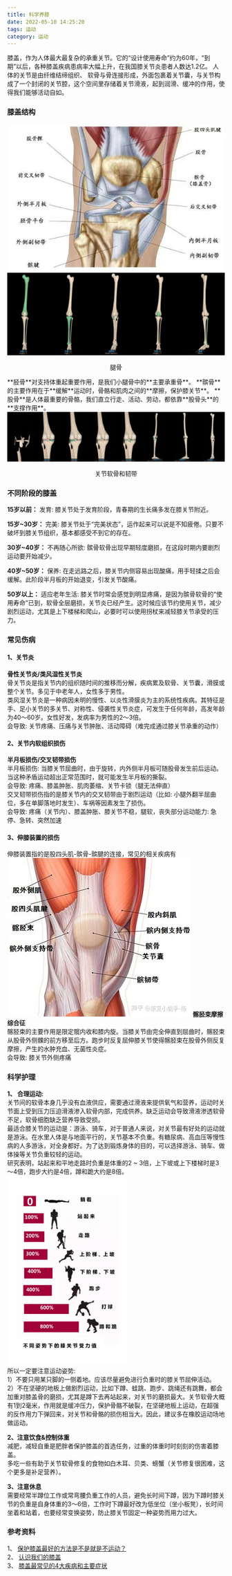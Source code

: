 ```yaml
---
title: 科学养膝
date: 2022-05-10 14:25:20
tags: 运动
category: 运动
---
```


膝盖，作为人体最大最复杂的承重关节。它的“设计使用寿命”约为60年，“到期”以后，各种膝盖疾病患病率大幅上升，在我国膝关节炎患者人数达1.2亿。
人体的关节是由纤维结缔组织、 软骨与骨连接形成，外面包裹着关节囊，与关节构成了一个封闭的关节腔，这个空间里存储着关节滑液，起到润滑、缓冲的作用，使得我们能够活动自如。

### 膝盖结构
<img src="../images/xg-1.jpeg" style="margin: 0 auto;" alt="膝盖结构" />
<img src="../images/xg-2.png" style="margin: 0 auto;" alt="腿骨" />
<p style="text-align: center">腿骨</p>
**胫骨**对支持体重起重要作用，是我们小腿骨中的**主要承重骨**。
**髌骨**的主要作用在于**缓解**运动时，骨骼和肌肉之间的**摩擦，保护膝关节**。
**股骨**是人体最重要的骨骼，我们直立行走、活动、劳动，都依靠**股骨头**的**支撑作用**。
<img src="../images/xg-3.png" style="margin: 0 auto;" alt="关节软骨和韧带" />
<p style="text-align: center">关节软骨和韧带</p>

### 不同阶段的膝盖

**15岁以前：**
发育: 膝关节处于发育阶段，青春期的生长痛多发在膝关节附近。  

**15岁~30岁：**
完美: 膝关节处于“完美状态”，运作起来可以说是不知疲倦。只要不破坏到膝关节组织，基本都感受不到它的存在。  

**30岁~40岁：**
不再随心所欲:  髌骨软骨出现早期轻度磨损，在这段时期内要剧烈运动要开始减少。  

**40岁~50岁：**
保养: 在走远路之后，膝关节内侧容易出现酸痛，用手轻揉之后会缓解。此阶段半月板的开始退变，引发关节酸痛。 

**50岁以上：**
适应老年生活: 膝关节时常会感觉到明显疼痛，是因为髌骨软骨的“使用寿命”已到，软骨全层磨损，关节炎已经产生。这时候应该节约使用关节，减少剧烈运动，尤其是上下楼梯和爬山，必要时可以使用拐杖来减轻膝关节承受的压力。  

### 常见伤病
#### 1、关节炎
**骨性关节炎/类风湿性关节炎**  
骨关节炎是指关节内的组织随时间的推移而分解，疾病累及软骨、关节囊，滑膜或整个关节。多见于中老年人，女性多于男性。  
类风湿关节炎是一种病因未明的慢性、以炎性滑膜炎为主的系统性疾病。其特征是手、足小关节的多关节、对称性、侵袭性关节炎症，可发生于任何年龄，高发年龄为40～60岁。女性好发，发病率为男性的2～3倍。  
会导致: 关节疼痛、压痛与关节肿胀、活动障碍（难完成通过膝关节承重的动作）  

#### 2、关节内软组织损伤
**半月板损伤/交叉韧带损伤**  
半月板损伤: 当膝关节屈曲时，由于旋转，内外侧半月板可随股骨发生前后运动。当这种矛盾运动超出正常范围时，就可能发生半月板的撕裂。  
会导致: 疼痛、膝盖肿胀、肌肉萎缩、关节卡锁（腿无法伸直）  
交叉韧带损伤指的是膝关节内的交叉韧带由于剧烈运动（比如: 小腿外翻半屈曲位，多在单脚落地时发生）、车祸等因素发生了损伤。  
会导致: 疼痛（关节内）、膝盖肿胀、膝关节不稳，腿软，丧失部分运动能力: 急停、急转、突然加速  

#### 3、伸膝装置的损伤  
伸膝装置指的是股四头肌-髌骨-髌腱的连接，常见的相关疾病有  
<img src="../images/xg-4.png" style="margin: 0 auto;" alt="关节结构" />
**髂胫束摩擦综合征**  
髂胫束的主要作用是限定髋内收和膝内旋。当膝关节由完全伸直到屈曲时，髂胫束从股骨外侧髁的前方移至后方。跑步时反复屈伸膝关节使得髂胫束在股骨外侧反复摩擦，产生的水肿充血、无菌性炎症。  
会导致: 膝关节外侧疼痛  

### 科学护理
**1、 合理运动:**  
关节间的软骨本身几乎没有血液供应，需要通过滑液来提供氧气和营养，运动时关节面上受到压力压迫滑液渗入软骨内部，完成供养。缺乏运动会导致滑液渗透软骨不足，软骨细胞缺乏营养导致受损。  
最适合膝关节的运动是：游泳、骑车，对于普通人来说，对关节最有好处的运动就是游泳。在水里人体是与地面平行的，关节基本不负重。有糖尿病、高血压等慢性病的人多游泳，对全身都好。为了达到锻炼身体的目的，可以选择游泳、骑车、做体操等关节负重较轻的运动。   
研究表明，站起来和平地走路时负重是体重的2 ~ 3倍，上下坡或上下楼梯时是3～4倍，跑步大约是4倍，蹲和跪大约是8倍。  
<img src="../images/xg-5.jpeg" style="margin: 0 auto; width: 280px;" alt="沉重" />   
所以一定要注意运动姿势:  
1）不要只用某只脚的一侧着地。应该尽量避免进行负重时的膝关节屈伸活动。  
2）不在坚硬的地板上做剧烈运动，比如下蹲、蛙跳、跑步、跳绳还有跳舞，都会加重对膝盖骨的磨损，尤其是蹲下去再站起来，对关节的磨损最大。关节软骨大概有1到2毫米，作用就是缓冲压力，保护骨骼不破裂，在坚硬地板上运动，在超强的反作用力下弹回来，对关节和骨骼的损伤相当大。因此，建议多在橡胶运动场地做运动。  

**2、注意饮食&控制体重**  
减肥，减轻自重是肥胖者保护膝盖的首选任务，过重的体重时时刻刻的伤害着膝盖。  
多吃一些有助于关节软骨修复的食物如白木耳、贝类、螃蟹（关节修复很困难，这个更多是补足营养）。  

**3、注意休息**  
需要经常半蹲位工作或常弯腰负重工作的人员，避免长时间下蹲，因为下蹲时膝关节的负重是自身体重的3～6倍，工作时下蹲最好改为低坐位（坐小板凳），长时间坐着和站着，也要经常变换姿势，防止膝关节固定一种姿势而用力过大。  

### 参考资料
1、 [保护膝盖最好的方法是不是就是不运动？](https://www.zhihu.com/question/399157144)  
2、 [认识我们的膝盖](https://zhuanlan.zhihu.com/p/116564986)  
3、 [膝盖最常见的4大疾病和主要症状](https://www.sohu.com/a/164517515_444002)  